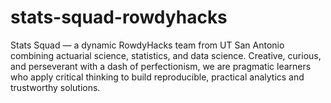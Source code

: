 # stats-squad-rowdyhacks
Stats Squad — a dynamic RowdyHacks team from UT San Antonio combining actuarial science, statistics, and data science. Creative, curious, and perseverant with a dash of perfectionism, we are pragmatic learners who apply critical thinking to build reproducible, practical analytics and trustworthy solutions.
